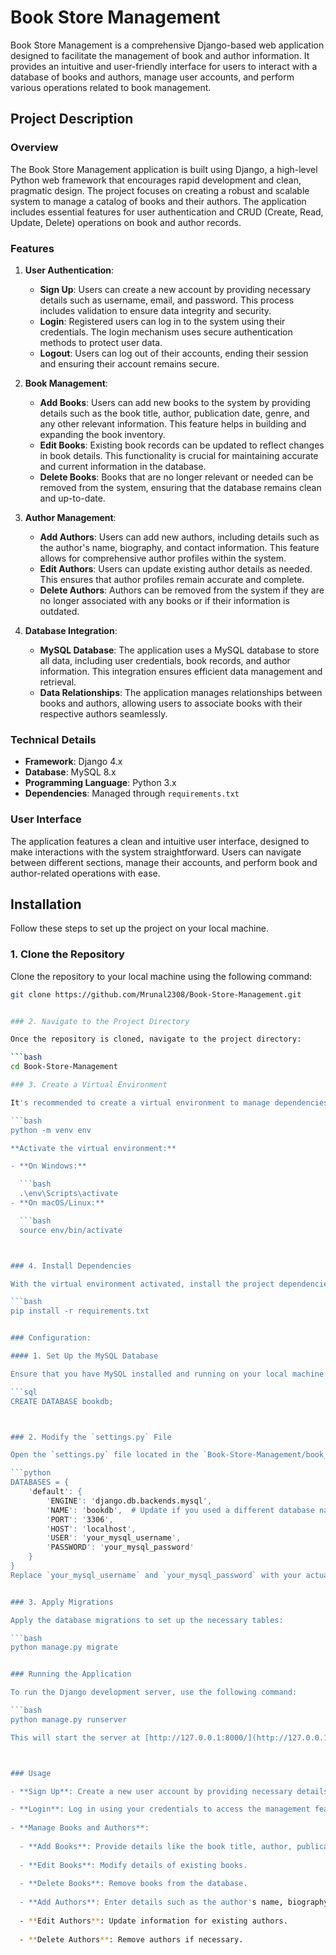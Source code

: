 

# Book Store Management

Book Store Management is a comprehensive Django-based web application designed to facilitate the management of book and author information. It provides an intuitive and user-friendly interface for users to interact with a database of books and authors, manage user accounts, and perform various operations related to book management.

## Project Description

### Overview

The Book Store Management application is built using Django, a high-level Python web framework that encourages rapid development and clean, pragmatic design. The project focuses on creating a robust and scalable system to manage a catalog of books and their authors. The application includes essential features for user authentication and CRUD (Create, Read, Update, Delete) operations on book and author records.

### Features

1. **User Authentication**:
   - **Sign Up**: Users can create a new account by providing necessary details such as username, email, and password. This process includes validation to ensure data integrity and security.
   - **Login**: Registered users can log in to the system using their credentials. The login mechanism uses secure authentication methods to protect user data.
   - **Logout**: Users can log out of their accounts, ending their session and ensuring their account remains secure.

2. **Book Management**:
   - **Add Books**: Users can add new books to the system by providing details such as the book title, author, publication date, genre, and any other relevant information. This feature helps in building and expanding the book inventory.
   - **Edit Books**: Existing book records can be updated to reflect changes in book details. This functionality is crucial for maintaining accurate and current information in the database.
   - **Delete Books**: Books that are no longer relevant or needed can be removed from the system, ensuring that the database remains clean and up-to-date.

3. **Author Management**:
   - **Add Authors**: Users can add new authors, including details such as the author's name, biography, and contact information. This feature allows for comprehensive author profiles within the system.
   - **Edit Authors**: Users can update existing author details as needed. This ensures that author profiles remain accurate and complete.
   - **Delete Authors**: Authors can be removed from the system if they are no longer associated with any books or if their information is outdated.

4. **Database Integration**:
   - **MySQL Database**: The application uses a MySQL database to store all data, including user credentials, book records, and author information. This integration ensures efficient data management and retrieval.
   - **Data Relationships**: The application manages relationships between books and authors, allowing users to associate books with their respective authors seamlessly.

### Technical Details

- **Framework**: Django 4.x
- **Database**: MySQL 8.x
- **Programming Language**: Python 3.x
- **Dependencies**: Managed through `requirements.txt`

### User Interface

The application features a clean and intuitive user interface, designed to make interactions with the system straightforward. Users can navigate between different sections, manage their accounts, and perform book and author-related operations with ease.

## Installation

Follow these steps to set up the project on your local machine.

### 1. Clone the Repository

Clone the repository to your local machine using the following command:

```bash
git clone https://github.com/Mrunal2308/Book-Store-Management.git


### 2. Navigate to the Project Directory

Once the repository is cloned, navigate to the project directory:

```bash
cd Book-Store-Management

### 3. Create a Virtual Environment

It's recommended to create a virtual environment to manage dependencies:

```bash
python -m venv env

**Activate the virtual environment:**

- **On Windows:**

  ```bash
  .\env\Scripts\activate
- **On macOS/Linux:**

  ```bash
  source env/bin/activate



### 4. Install Dependencies

With the virtual environment activated, install the project dependencies:

```bash
pip install -r requirements.txt


### Configuration:

#### 1. Set Up the MySQL Database

Ensure that you have MySQL installed and running on your local machine. Create a database named `bookdb` (or another name of your choice):

```sql
CREATE DATABASE bookdb;



### 2. Modify the `settings.py` File

Open the `settings.py` file located in the `Book-Store-Management/book_store_management/` directory and update the `DATABASES` configuration with your local MySQL credentials:

```python
DATABASES = {
    'default': {
        'ENGINE': 'django.db.backends.mysql',
        'NAME': 'bookdb',  # Update if you used a different database name
        'PORT': '3306',
        'HOST': 'localhost',
        'USER': 'your_mysql_username',
        'PASSWORD': 'your_mysql_password'
    }
}
Replace `your_mysql_username` and `your_mysql_password` with your actual MySQL credentials.


### 3. Apply Migrations

Apply the database migrations to set up the necessary tables:

```bash
python manage.py migrate


### Running the Application

To run the Django development server, use the following command:

```bash
python manage.py runserver

This will start the server at [http://127.0.0.1:8000/](http://127.0.0.1:8000/), where you can access the Book Store Management application.



### Usage

- **Sign Up**: Create a new user account by providing necessary details such as username, email, and password.

- **Login**: Log in using your credentials to access the management features.
  
- **Manage Books and Authors**:
  
  - **Add Books**: Provide details like the book title, author, publication date, and genre.
    
  - **Edit Books**: Modify details of existing books.
    
  - **Delete Books**: Remove books from the database.
    
  - **Add Authors**: Enter details such as the author's name, biography, and contact information.
    
  - **Edit Authors**: Update information for existing authors.
    
  - **Delete Authors**: Remove authors if necessary.







